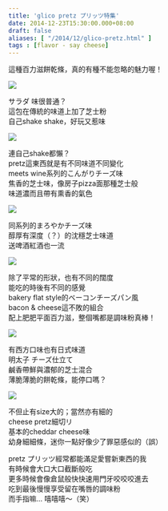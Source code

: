 ```yaml
---
title: 'glico pretz プリッツ特集'
date: 2014-12-23T15:30:00.000+08:00
draft: false
aliases: [ "/2014/12/glico-pretz.html" ]
tags : [flavor - say cheese]
---
```


這種百力滋餅乾條，真的有種不能忽略的魅力喔！  

![](/images/glicopretz.jpg)

サラダ 味很普通？  
這包在傳統的味道上加了芝士粉  
自己shake shake，好玩又惹味  

![](/images/glicopretz1.jpg)

連自己shake都懶？  
pretz這東西就是有不同味道不同變化  
meets wine系列的こんがりチーズ味  
焦香的芝士味，像房子pizza面那種芝士般  
味道濃而且帶有熏香的氣色  

![](/images/glicopretz2.jpg)

同系列的まろやかチーズ味  
醇厚有深度（？）的沈穩芝士味道  
送啤酒紅酒也一流  

![](/images/glicopretz3.jpg)

除了平常的形狀，也有不同的闊度  
能吃的時後有不同的感覺  
bakery flat style的ベーコンチーズパン風  
bacon & cheese這不敗的組合  
配上肥肥平面百力滋，整個嘴都是調味粉真棒！  

![](/images/glicopretz4.jpg)

有西方口味也有日式味道  
明太子 チーズ仕立て  
鹹香帶鮮與濃郁的芝士混合  
薄脆薄脆的餅乾條，能停口嗎？  

![](/images/glicopretz5.jpg)

不但止有size大的；當然亦有細的  
cheese pretz細切リ  
基本的cheddar cheese味  
幼身細細條，迷你一點好像少了罪惡感似的（誤）  
  
pretz プリッツ經常都能滿足愛嘗新東西的我  
有時候會大口大口截斷般吃  
更多時候會像倉鼠般快快速用門牙咬咬咬進去  
吃到最後慢慢享受留在嘴唇的調味粉  
而手指嘛... 嘻嘻嘻～（笑）
